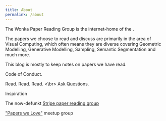 ```yaml
---
title: About
permalink: /about
---
```


<p class="lead">The Wonka Paper Reading Group is the internet-home of the .</p>

The papers we choose to read and discuss are primarily in the area of Visual Computing, which often means they are diverse covering Geometric Modelling, Generative Modelling, Sampling, Semantic Segmentation and much more.

This blog is mostly to keep notes on papers we have read. 

<p class="lead">Code of Conduct.</p>

Read. Read. Read. <\br>
Ask Questions.

<p class="lead">Inspiration</p>

The now-defunkt [Stripe paper reading group](https://github.com/gdb/stripe-prg/wiki/Papers)

["Papers we Love"](https://github.com/papers-we-love/papers-we-love) meetup group
